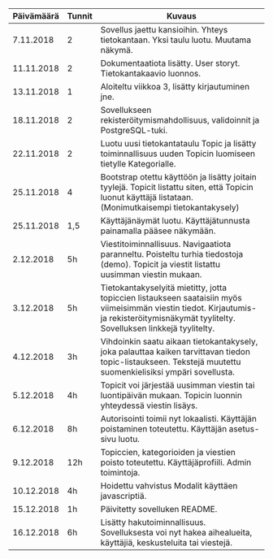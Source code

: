 Päivämäärä | Tunnit | Kuvaus
---- | ---- | -----
7.11.2018 | 2 | Sovellus jaettu kansioihin. Yhteys tietokantaan. Yksi taulu luotu. Muutama näkymä.
11.11.2018 | 2 | Dokumentaatiota lisätty. User storyt. Tietokantakaavio luonnos.
13.11.2018 | 1 | Aloiteltu viikkoa 3, lisätty kirjautuminen jne.
18.11.2018 | 2 | Sovellukseen rekisteröitymismahdollisuus, validoinnit ja PostgreSQL-tuki.
22.11.2018 | 2 | Luotu uusi tietokantataulu Topic ja lisätty toiminnallisuus uuden Topicin luomiseen tietylle Kategorialle.
25.11.2018 | 4 | Bootstrap otettu käyttöön ja lisätty joitain tyylejä. Topicit listattu siten, että Topicin luonut käyttäjä listataan. (Monimutkaisempi tietokantakysely)
25.11.2018 | 1,5 | Käyttäjänäymät luotu. Käyttäjätunnusta painamalla pääsee näkymään.
2.12.2018 | 5h | Viestitoiminnallisuus. Navigaatiota paranneltu. Poisteltu turhia tiedostoja (demo). Topicit ja viestit listattu uusimman viestin mukaan.
3.12.2018 | 5h | Tietokantakyselyitä mietitty, jotta topiccien listaukseen saataisiin myös viimeisimmän viestin tiedot. Kirjautumis- ja rekisteröitymisnäkymät tyylitelty. Sovelluksen linkkejä tyylitelty.
4.12.2018 | 3h | Vihdoinkin saatu aikaan tietokantakysely, joka palauttaa kaiken tarvittavan tiedon topic-listaukseen. Tekstejä muutettu suomenkielisiksi ympäri sovellusta.
5.12.2018 | 4h | Topicit voi järjestää uusimman viestin tai luontipäivän mukaan. Topicin luonnin yhteydessä viestin lisäys.
6.12.2018 | 8h | Autorisointi toimii nyt lokaalisti. Käyttäjän poistaminen toteutettu. Käyttäjän asetus-sivu luotu. 
9.12.2018 | 12h | Topiccien, kategorioiden ja viestien poisto toteutettu. Käyttäjäprofiili. Admin toimintoja.
10.12.2018 | 4h | Hoidettu vahvistus Modalit käyttäen javascriptiä.
15.12.2018 | 1h | Päivitetty sovelluken README.
16.12.2018 | 6h | Lisätty hakutoiminnallisuus. Sovelluksesta voi nyt hakea aihealueita, käyttäjiä, keskusteluita tai viestejä.
